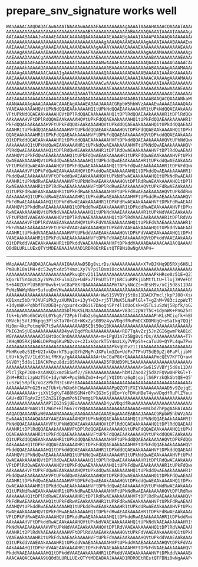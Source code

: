 # prepare_snv_signature works well

    WAoAAAACAAQDAQACAwAAAAINAAAAwAAAAAEAAAAAAAAAAgAAAAIAAAAHAAAACQAAAAIAAAAr
    AAAAAAAAAAAAAAAAAAAAAAAAAAAAAAABAAAAAAAAAAAAAAABAAAAAQAAAAIAAAAIAAAAAgAA
    AAIAAAABAAAAJwAAAAEAAAACAAAAAQAAAAAAAAAEAAAABgAAAAIAAAAPAAAAAQAAAAAAAAAA
    AAAAAAAAAAAAAAAAAAAAAAAAAAAAAAAAAAAAAgAAAAQAAAAEAAAAAgAAAAIAAAABAAAAEwAA
    AAIAAAACAAAAAgAAAAEAAAALAAAADAAAAAgAAAAYAAAAAQAAAAEAAAAAAAAAAAAAAAEAAAAA
    AAAAAgAAAAEAAAABAAAAAQAAAAMAAAAFAAAAAAAAAAAAAAABAAAAAgAAAAMAAAADAAAAAgAA
    AAEAAAADAAAACgAAAAMAAAAbAAAAAAAAAAEAAAAAAAAAAAAAAAAAAAABAAAAAAAAAAEAAAAA
    AAAAAQAAAAEAAAABAAAAAAAAAAIAAAAAAAAANwAAAAEAAAAAAAAAAQAAAAIAAAAGAAAACAAA
    AAIAAAAkAAAAAQAAAAAAAAAAAAAAAAAAAAAAAAABAAAAAAAAAAAAAAABAAAAAgAAAAMAAAAI
    AAAAAgAAAAMAAAACAAAAIgAAAAMAAAAAAAAAAQAAAAAAAAADAAAABAAAAAIAAAAKAAAAAAAA
    AAEAAAAAAAAAAAAAAAAAAAAAAAAAAAAAAAAAAAAAAAAAAQAAAAIAAAACAAAAAgAAAAMAAAAA
    AAAADwAAAAMAAAABAAAAAQAAAAEAAAAGAAAACwAAAAcAAAAXAAAAAQAAAAIAAAABAAAAAAAA
    AAAAAAAAAAAAAAAAAAAAAAABAAAAAQAAAAAAAAAEAAAAAAAAAAEAAAAAAAAAAwAAAAEAAAAB
    AAAAAwAAAAEAAAACAAAACAAAAAIAAAATAAAAAAAAAAAAAAAAAAAAAAAAAAAAAAACAAAAAAAA
    AAEAAAAAAAAAAAAAAAAAAAAEAAAAAQAAAAAAAAAAAAAANAAABAIAAAABAAQACQAAAANkaW0A
    AAANAAAAAgAAAGAAAAACAAAEAgAAAAEABAAJAAAACGRpbW5hbWVzAAAAEwAAAAIAAAAQAAAA
    YAAEAAkAAAAHQVtUPkNdQQAEAAkAAAAHQ1tUPkNdQQAEAAkAAAAHR1tUPkNdQQAEAAkAAAAH
    VFtUPkNdQQAEAAkAAAAHQVtDPlRdQQAEAAkAAAAHQ1tDPlRdQQAEAAkAAAAHR1tDPlRdQQAE
    AAkAAAAHVFtDPlRdQQAEAAkAAAAHQVtUPkFdQQAEAAkAAAAHQ1tUPkFdQQAEAAkAAAAHR1tU
    PkFdQQAEAAkAAAAHVFtUPkFdQQAEAAkAAAAHQVtUPkddQQAEAAkAAAAHQ1tUPkddQQAEAAkA
    AAAHR1tUPkddQQAEAAkAAAAHVFtUPkddQQAEAAkAAAAHQVtDPkFdQQAEAAkAAAAHQ1tDPkFd
    QQAEAAkAAAAHR1tDPkFdQQAEAAkAAAAHVFtDPkFdQQAEAAkAAAAHQVtDPkddQQAEAAkAAAAH
    Q1tDPkddQQAEAAkAAAAHR1tDPkddQQAEAAkAAAAHVFtDPkddQQAEAAkAAAAHQVtUPkNdQwAE
    AAkAAAAHQ1tUPkNdQwAEAAkAAAAHR1tUPkNdQwAEAAkAAAAHVFtUPkNdQwAEAAkAAAAHQVtD
    PlRdQwAEAAkAAAAHQ1tDPlRdQwAEAAkAAAAHR1tDPlRdQwAEAAkAAAAHVFtDPlRdQwAEAAkA
    AAAHQVtUPkFdQwAEAAkAAAAHQ1tUPkFdQwAEAAkAAAAHR1tUPkFdQwAEAAkAAAAHVFtUPkFd
    QwAEAAkAAAAHQVtUPkddQwAEAAkAAAAHQ1tUPkddQwAEAAkAAAAHR1tUPkddQwAEAAkAAAAH
    VFtUPkddQwAEAAkAAAAHQVtDPkFdQwAEAAkAAAAHQ1tDPkFdQwAEAAkAAAAHR1tDPkFdQwAE
    AAkAAAAHVFtDPkFdQwAEAAkAAAAHQVtDPkddQwAEAAkAAAAHQ1tDPkddQwAEAAkAAAAHR1tD
    PkddQwAEAAkAAAAHVFtDPkddQwAEAAkAAAAHQVtUPkNdRwAEAAkAAAAHQ1tUPkNdRwAEAAkA
    AAAHR1tUPkNdRwAEAAkAAAAHVFtUPkNdRwAEAAkAAAAHQVtDPlRdRwAEAAkAAAAHQ1tDPlRd
    RwAEAAkAAAAHR1tDPlRdRwAEAAkAAAAHVFtDPlRdRwAEAAkAAAAHQVtUPkFdRwAEAAkAAAAH
    Q1tUPkFdRwAEAAkAAAAHR1tUPkFdRwAEAAkAAAAHVFtUPkFdRwAEAAkAAAAHQVtUPkddRwAE
    AAkAAAAHQ1tUPkddRwAEAAkAAAAHR1tUPkddRwAEAAkAAAAHVFtUPkddRwAEAAkAAAAHQVtD
    PkFdRwAEAAkAAAAHQ1tDPkFdRwAEAAkAAAAHR1tDPkFdRwAEAAkAAAAHVFtDPkFdRwAEAAkA
    AAAHQVtDPkddRwAEAAkAAAAHQ1tDPkddRwAEAAkAAAAHR1tDPkddRwAEAAkAAAAHVFtDPkdd
    RwAEAAkAAAAHQVtUPkNdVAAEAAkAAAAHQ1tUPkNdVAAEAAkAAAAHR1tUPkNdVAAEAAkAAAAH
    VFtUPkNdVAAEAAkAAAAHQVtDPlRdVAAEAAkAAAAHQ1tDPlRdVAAEAAkAAAAHR1tDPlRdVAAE
    AAkAAAAHVFtDPlRdVAAEAAkAAAAHQVtUPkFdVAAEAAkAAAAHQ1tUPkFdVAAEAAkAAAAHR1tU
    PkFdVAAEAAkAAAAHVFtUPkFdVAAEAAkAAAAHQVtUPkddVAAEAAkAAAAHQ1tUPkddVAAEAAkA
    AAAHR1tUPkddVAAEAAkAAAAHVFtUPkddVAAEAAkAAAAHQVtDPkFdVAAEAAkAAAAHQ1tDPkFd
    VAAEAAkAAAAHR1tDPkFdVAAEAAkAAAAHVFtDPkFdVAAEAAkAAAAHQVtDPkddVAAEAAkAAAAH
    Q1tDPkddVAAEAAkAAAAHR1tDPkddVAAEAAkAAAAHVFtDPkddVAAAABAAAAACAAQACQAAAA9U
    Q0dBLURLLUExQTYtMDEABAAJAAAAD1RDR0EtREstQTFBNi0wNgAAAP4=

---

    WAoAAAACAAQDAQACAwAAAAIOAAAAwD5Bg8virDs/AAAAAAAAAAA+X7vBJKHq9D5RXj6H6LDH
    Pm8uh18a1M4+dc53wytxAz5Y4mzLXy7VPpilBsmiOccAAAAAAAAAAAAAAAAAAAAAAAAAAAAA
    AAAAAAAAAAAAAAAAAAAAAAAAPkvqDtv211IAAAAAAAAAAAAAAAAAAAAAPkHRce0z51E+Q2Ix
    kQorkT5Y4mzLXy7VPnJXFulm3Zo+UdFx7TPnUT5TYjGRCiuRPkjibMtfLtU+lloj7HVeFD5K
    5+64OZUrPlU5R0P0wvk+UvC8aP8XrQAAAAAAAAAAPm7AFykNcZs+dEsH9v/xCj5d8s11DACK
    PoWzNWWqNNo+SufuuDmVKwAAAAAAAAAAAAAAAAAAAAAAAAAAAAAAAAAAAAAAAAAAAAAAAAAA
    AAAAAAAAAAAAAAAAAAAAAAAAAAAAAAAAAAA+Ww61SVVBYj5t8s11DACKPmcljkpPJ08+XsAX
    KQ1xmz5bDrVJVUFiPk3yzXUMAIo+i3yY+D3+rj5TlMuK5LNaPlGl+T+gZnM+V83cizpWzT5C
    +1dynWK+PqhbfT8zDEQ+p/gxur4xxD6ii7DAoqn5Pr4l1dUoCsk+Q5TLiuSzWj5Bpfk/oGZz
    AAAAAAAAAAAAAAAAAAAAAD5DlMuK5LNaAAAAAAAAAAA+V83cizpWzT5C+1dynWK+PnG25rmZ
    fUk+b/WXo6hCWz6L0Ykg8/72Ppkfh4b2s6gAAAAAAAAAAAAAAAAAAAAAPnKLsMCiqfk+hBk5
    OMVchj5VtJ9kpqg3PlsKTa70+G8+WKxZyS0B9z4ywVDqdfRuPmDCXDDMUgQ+eSaIkg7QQj5j
    Ni0mr4kcPotmqNK7tSwAAAAAAAAAAD5CBt50o1BKAAAAAAAAAAAAAAAAAAAAAAAAAAAAAAAA
    PkIG3nSjUEoAAAAAAAAAAD4ywVDqdfRuAAAAAAAAAAA+RB7TqAvZzj5JnZGI6gwmPkA81dI2
    WGYAAAAAAAAAAD5UHtOoC9nOAAAAAAAAAAA+m+iPgU1n7z5Bg8virDs/AAAAAAAAAAA+T7vB
    JKHq9D5RXj6H6LDHPmq6KuPN2vo+c2IxkQorkT5Y4mzLXy7VPpSh+caTuU0+QYPL4qw7PwAA
    AAAAAAAAAAAAAAAAAAAAAAAAAAAAAAAAAAAAAAAAPkvqDtv211IAAAAAAAAAAAAAAAAAAAAA
    PkHRce0z51E+U2IxkQorkT5iqdGYh2MgPnJXFulm3Zo+UdFx7TPnUT5dE0pZj0FaPljibMtf
    LtU+k3yIV/1LdD5kLfMKKy/gAAAAAAAAAAA+UvC8aP8XrQAAAAAAAAAAPmcQEV7KFTQ+aw61
    SVVBYj5d8s11DACKPnzu8dzi8SMAAAAAAAAAAD5FOUdD9ML5AAAAAAAAAAAAAAAAAAAAAAAA
    AAAAAAAAAAAAAAAAAAAAAAAAAAAAAAAAAAAAAAAAAAAAAAAAAAA+Sw61SVVBYj5d8s11DACK
    PlcljkpPJ08+XsAXKQ1xmz5kSwf2//EKAAAAAAAAAAA+hbM1Zao02j5dXzFQVw0HPkGl+T+g
    ZnM+R83cizpWzT5C+1dynWK+PpqSWhZmO+4+pfjYQIOtnz6gOjqojlS6PrzkQkGbtQE+Q5TL
    iuSzWj5Rpfk/oGZzPkfN3Is6Vs0AAAAAAAAAAAAAAAAAAAAAAAAAAAAAAAAAAAAAAAAAAAAA
    AAAAAAAAPnG25rmZfUk+b/WXo6hCWwAAAAAAAAAAPpQZOTjFXIYAAAAAAAAAAD5v9ZejqEJb
    AAAAAAAAAAA+jiXV1SgKyT488NSGM4r0PkIG3nSjUEo+YoFDVuHBeT4ywVDqdfRuPlZYeuu7
    GAU+dB7TqAvZzj5ZnZGI6gwmPoNIPemgiPkAAAAAAAAAAAAAAAAAAAAAAAAAAAAAAAAAAAAA
    AAAAAAAAAAAAAAAAPlIG3nSjUEoAAAAAAAAAAD4ywVDqdfRuAAAAAAAAAAAAAAAAAAAAAAAA
    AAAAAAAAPmA81dI2WGY+Rlh667sYBQAAAAAAAAAAAAAAAAAAAAA+mmLbdZhPpgAABAIAAAAB
    AAQACQAAAANkaW0AAAANAAAAAgAAAGAAAAACAAAEAgAAAAEABAAJAAAACGRpbW5hbWVzAAAA
    EwAAAAIAAAAQAAAAYAAEAAkAAAAHQVtUPkNdQQAEAAkAAAAHQ1tUPkNdQQAEAAkAAAAHR1tU
    PkNdQQAEAAkAAAAHVFtUPkNdQQAEAAkAAAAHQVtDPlRdQQAEAAkAAAAHQ1tDPlRdQQAEAAkA
    AAAHR1tDPlRdQQAEAAkAAAAHVFtDPlRdQQAEAAkAAAAHQVtUPkFdQQAEAAkAAAAHQ1tUPkFd
    QQAEAAkAAAAHR1tUPkFdQQAEAAkAAAAHVFtUPkFdQQAEAAkAAAAHQVtUPkddQQAEAAkAAAAH
    Q1tUPkddQQAEAAkAAAAHR1tUPkddQQAEAAkAAAAHVFtUPkddQQAEAAkAAAAHQVtDPkFdQQAE
    AAkAAAAHQ1tDPkFdQQAEAAkAAAAHR1tDPkFdQQAEAAkAAAAHVFtDPkFdQQAEAAkAAAAHQVtD
    PkddQQAEAAkAAAAHQ1tDPkddQQAEAAkAAAAHR1tDPkddQQAEAAkAAAAHVFtDPkddQQAEAAkA
    AAAHQVtUPkNdQwAEAAkAAAAHQ1tUPkNdQwAEAAkAAAAHR1tUPkNdQwAEAAkAAAAHVFtUPkNd
    QwAEAAkAAAAHQVtDPlRdQwAEAAkAAAAHQ1tDPlRdQwAEAAkAAAAHR1tDPlRdQwAEAAkAAAAH
    VFtDPlRdQwAEAAkAAAAHQVtUPkFdQwAEAAkAAAAHQ1tUPkFdQwAEAAkAAAAHR1tUPkFdQwAE
    AAkAAAAHVFtUPkFdQwAEAAkAAAAHQVtUPkddQwAEAAkAAAAHQ1tUPkddQwAEAAkAAAAHR1tU
    PkddQwAEAAkAAAAHVFtUPkddQwAEAAkAAAAHQVtDPkFdQwAEAAkAAAAHQ1tDPkFdQwAEAAkA
    AAAHR1tDPkFdQwAEAAkAAAAHVFtDPkFdQwAEAAkAAAAHQVtDPkddQwAEAAkAAAAHQ1tDPkdd
    QwAEAAkAAAAHR1tDPkddQwAEAAkAAAAHVFtDPkddQwAEAAkAAAAHQVtUPkNdRwAEAAkAAAAH
    Q1tUPkNdRwAEAAkAAAAHR1tUPkNdRwAEAAkAAAAHVFtUPkNdRwAEAAkAAAAHQVtDPlRdRwAE
    AAkAAAAHQ1tDPlRdRwAEAAkAAAAHR1tDPlRdRwAEAAkAAAAHVFtDPlRdRwAEAAkAAAAHQVtU
    PkFdRwAEAAkAAAAHQ1tUPkFdRwAEAAkAAAAHR1tUPkFdRwAEAAkAAAAHVFtUPkFdRwAEAAkA
    AAAHQVtUPkddRwAEAAkAAAAHQ1tUPkddRwAEAAkAAAAHR1tUPkddRwAEAAkAAAAHVFtUPkdd
    RwAEAAkAAAAHQVtDPkFdRwAEAAkAAAAHQ1tDPkFdRwAEAAkAAAAHR1tDPkFdRwAEAAkAAAAH
    VFtDPkFdRwAEAAkAAAAHQVtDPkddRwAEAAkAAAAHQ1tDPkddRwAEAAkAAAAHR1tDPkddRwAE
    AAkAAAAHVFtDPkddRwAEAAkAAAAHQVtUPkNdVAAEAAkAAAAHQ1tUPkNdVAAEAAkAAAAHR1tU
    PkNdVAAEAAkAAAAHVFtUPkNdVAAEAAkAAAAHQVtDPlRdVAAEAAkAAAAHQ1tDPlRdVAAEAAkA
    AAAHR1tDPlRdVAAEAAkAAAAHVFtDPlRdVAAEAAkAAAAHQVtUPkFdVAAEAAkAAAAHQ1tUPkFd
    VAAEAAkAAAAHR1tUPkFdVAAEAAkAAAAHVFtUPkFdVAAEAAkAAAAHQVtUPkddVAAEAAkAAAAH
    Q1tUPkddVAAEAAkAAAAHR1tUPkddVAAEAAkAAAAHVFtUPkddVAAEAAkAAAAHQVtDPkFdVAAE
    AAkAAAAHQ1tDPkFdVAAEAAkAAAAHR1tDPkFdVAAEAAkAAAAHVFtDPkFdVAAEAAkAAAAHQVtD
    PkddVAAEAAkAAAAHQ1tDPkddVAAEAAkAAAAHR1tDPkddVAAEAAkAAAAHVFtDPkddVAAAABAA
    AAACAAQACQAAAA9UQ0dBLURLLUExQTYtMDEABAAJAAAAD1RDR0EtREstQTFBNi0wNgAAAP4=


